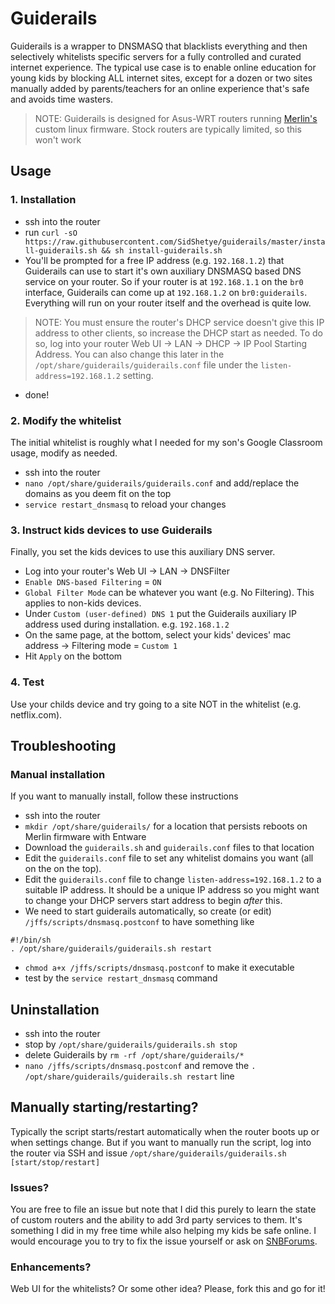 # Guiderails

Guiderails is a wrapper to DNSMASQ that blacklists everything and then selectively whitelists specific servers for a fully controlled and curated internet experience. The typical use case is to enable online education for young kids by blocking ALL internet sites, except for a dozen or two sites manually added by parents/teachers for an online experience that's safe and avoids time wasters.

> NOTE: Guiderails is designed for Asus-WRT routers running [Merlin's](https://www.asuswrt-merlin.net/) custom linux firmware. Stock routers are typically limited, so this won't work

## Usage

### 1. Installation 

- ssh into the router
- run `curl -sO https://raw.githubusercontent.com/SidShetye/guiderails/master/install-guiderails.sh && sh install-guiderails.sh`
- You'll be prompted for a free IP address (e.g. `192.168.1.2`) that Guiderails can use to start it's own auxiliary DNSMASQ based DNS service on your router. So if your router is at `192.168.1.1` on the `br0` interface, Guiderails can come up at `192.168.1.2` on `br0:guiderails`. Everything will run on your router itself and the overhead is quite low.

> NOTE: You must ensure the router's DHCP service doesn't give this IP address to other clients, so increase the DHCP start as needed. To do so, log into your router Web UI -> LAN -> DHCP -> IP Pool Starting Address. You can also change this later in the `/opt/share/guiderails/guiderails.conf` file under the `listen-address=192.168.1.2` setting.

- done!

### 2. Modify the whitelist

The initial whitelist is roughly what I needed for my son's Google Classroom usage, modify as needed.

- ssh into the router
- `nano /opt/share/guiderails/guiderails.conf` and add/replace the domains as you deem fit on the top
- `service restart_dnsmasq` to reload your changes

### 3. Instruct kids devices to use Guiderails

Finally, you set the kids devices to use this auxiliary DNS server. 

- Log into your router's Web UI -> LAN -> DNSFilter
- `Enable DNS-based Filtering` = `ON`
- `Global Filter Mode` can be whatever you want (e.g. No Filtering). This applies to non-kids devices.
- Under `Custom (user-defined) DNS 1` put the Guiderails auxiliary IP address used during installation. e.g. `192.168.1.2`
- On the same page, at the bottom, select your kids' devices' mac address -> Filtering mode = `Custom 1`
- Hit `Apply` on the bottom

### 4. Test

Use your childs device and try going to a site NOT in the whitelist (e.g. netflix.com).

## Troubleshooting

### Manual installation

If you want to manually install, follow these instructions

- ssh into the router
- `mkdir /opt/share/guiderails/` for a location that persists reboots on Merlin firmware with Entware
- Download the `guiderails.sh` and `guiderails.conf` files to that location
- Edit the `guiderails.conf` file to set any whitelist domains you want (all on the on the top).
- Edit the `guiderails.conf` file to change `listen-address=192.168.1.2` to a suitable IP address. It should be a unique IP address so you might want to change your DHCP servers start address to begin *after* this.
- We need to start guiderails automatically, so create (or edit) `/jffs/scripts/dnsmasq.postconf` to have something like
```
#!/bin/sh
. /opt/share/guiderails/guiderails.sh restart
```
- `chmod a+x /jffs/scripts/dnsmasq.postconf` to make it executable
- test by the `service restart_dnsmasq` command

## Uninstallation

- ssh into the router
- stop by `/opt/share/guiderails/guiderails.sh stop`
- delete Guiderails by `rm -rf /opt/share/guiderails/*`
- `nano /jffs/scripts/dnsmasq.postconf` and remove the `. /opt/share/guiderails/guiderails.sh restart` line

## Manually starting/restarting?

Typically the script starts/restart automatically when the router boots up or when settings change. But if you want to manually run the script, log into the router via SSH and issue `/opt/share/guiderails/guiderails.sh [start/stop/restart]`

### Issues?

You are free to file an issue but note that I did this purely to learn the state of custom routers and the ability to add 3rd party services to them. It's something I did in my free time while also helping my kids be safe online. I would encourage you to try to fix the issue yourself or ask on [SNBForums](https://www.snbforums.com/forums/asuswrt-merlin.42/).

### Enhancements?

Web UI for the whitelists? Or some other idea? Please, fork this and go for it!
